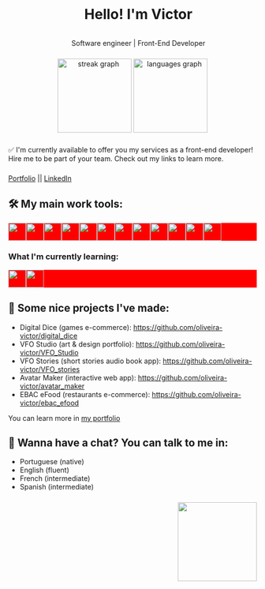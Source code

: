 <div id="user-content-toc">
  <ul align="center">
    <summary><h1 style="display: inline-block">Hello! I'm Victor</h1></summary>
    <p>Software engineer | Front-End Developer</p>
</div>

###

<!--
<img src="https://github-readme-stats.vercel.app/api?username=oliveira-victor&hide_title=false&hide_rank=false&show_icons=true&include_all_commits=true&count_private=true&disable_animations=false&theme=dracula&locale=en&hide_border=false&order=1" height="150" alt="stats graph"  />
-->

<div align="center">
  <img src="https://streak-stats.demolab.com?user=oliveira-victor&locale=en&mode=daily&theme=dracula&hide_border=false&border_radius=5&order=3" height="150" alt="streak graph"  />
  <img src="https://github-readme-stats.vercel.app/api/top-langs?username=oliveira-victor&locale=en&hide_title=false&layout=compact&card_width=320&langs_count=5&theme=dracula&hide_border=false&order=2&hide_progress=true" height="150" alt="languages graph"  />
</div>

###

:white_check_mark: I'm currently available to offer you my services as a front-end developer! Hire me to be part of your team. Check out my links to learn more.

###

[Portfolio](https://victoroliveira.vercel.app/) || [LinkedIn](https://www.linkedin.com/in/victor-fo/)

###

## :hammer_and_wrench: My main work tools:
<div style="display: flex; background-color: red;">
  <img src="https://cdn.jsdelivr.net/gh/devicons/devicon@latest/icons/vscode/vscode-original.svg" style="height: 36px;" />
  <img src="https://cdn.jsdelivr.net/gh/devicons/devicon@latest/icons/ubuntu/ubuntu-original.svg" style="height: 36px;" />
  <img src="https://cdn.jsdelivr.net/gh/devicons/devicon@latest/icons/html5/html5-original.svg" style="height: 36px;" />
  <img src="https://cdn.jsdelivr.net/gh/devicons/devicon@latest/icons/css3/css3-original.svg" style="height: 36px;" />
  <img src="https://cdn.jsdelivr.net/gh/devicons/devicon@latest/icons/javascript/javascript-original.svg" style="height: 36px;" />
  <img src="https://cdn.jsdelivr.net/gh/devicons/devicon@latest/icons/typescript/typescript-original.svg" style="height: 36px;" />
  <img src="https://cdn.jsdelivr.net/gh/devicons/devicon@latest/icons/react/react-original.svg" style="height: 36px;" />
  <img src="https://cdn.jsdelivr.net/gh/devicons/devicon@latest/icons/redux/redux-original.svg" style="height: 36px;" />
  <img src="https://github.com/oliveira-victor/oliveira-victor/assets/116602113/cdf89bdc-c532-4856-8311-561b115776b1" style="height: 36px;" />
  <img src="https://cdn.jsdelivr.net/gh/devicons/devicon@latest/icons/sass/sass-original.svg" style="height: 36px;" />
  <img src="https://cdn.jsdelivr.net/gh/devicons/devicon@latest/icons/git/git-original.svg" style="height: 36px;" />
  <img src="https://cdn.jsdelivr.net/gh/devicons/devicon@latest/icons/gulp/gulp-plain.svg" style="height: 36px;" />
</div>

###

### What I'm currently learning:
<div style="display: flex; background-color: red;">
  <img src="https://cdn.jsdelivr.net/gh/devicons/devicon@latest/icons/nextjs/nextjs-original.svg" style="height: 36px;" />
  <img src="https://cdn.jsdelivr.net/gh/devicons/devicon@latest/icons/cypressio/cypressio-original.svg" style="height: 36px;" />
</div>


###

## :open_file_folder: Some nice projects I've made:
* Digital Dice (games e-commerce): https://github.com/oliveira-victor/digital_dice
* VFO Studio (art & design portfolio): https://github.com/oliveira-victor/VFO_Studio
* VFO Stories (short stories audio book app): https://github.com/oliveira-victor/VFO_stories
* Avatar Maker (interactive web app): https://github.com/oliveira-victor/avatar_maker
* EBAC eFood (restaurants e-commerce): https://github.com/oliveira-victor/ebac_efood

You can learn more in [my portfolio](https://victoroliveira.vercel.app/)

###

## :speech_balloon: Wanna have a chat? You can talk to me in:
* Portuguese (native)
* English (fluent)
* French (intermediate)
* Spanish (intermediate)

###

<div align="end">
  <img src="https://media0.giphy.com/media/v1.Y2lkPTc5MGI3NjExYjBpam9qbG1qcXp5eWxmYno2NTFxcHRmeXBsNjlpMWk0NTlzN3NxMSZlcD12MV9pbnRlcm5hbF9naWZfYnlfaWQmY3Q9Zw/HscDLzkO8EOTmgkhQP/giphy.gif" style="height: 160px" />
</div>
